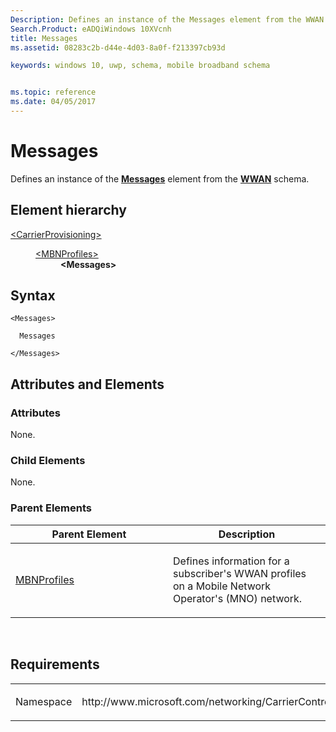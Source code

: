 ```yaml
---
Description: Defines an instance of the Messages element from the WWAN schema.
Search.Product: eADQiWindows 10XVcnh
title: Messages
ms.assetid: 08283c2b-d44e-4d03-8a0f-f213397cb93d

keywords: windows 10, uwp, schema, mobile broadband schema


ms.topic: reference
ms.date: 04/05/2017
---
```


# Messages


Defines an instance of the [**Messages**](https://msdn.microsoft.com/library/windows/apps/hh868462) element from the [**WWAN**](https://msdn.microsoft.com/library/windows/apps/hh868486) schema.

## Element hierarchy

<dl>
<dt><a href="element-carrierprovisioning.md">&lt;CarrierProvisioning&gt;</a></dt>
<dd>
<dl>
<dt><a href="element-mbnprofiles.md">&lt;MBNProfiles&gt;</a></dt>
<dd><b>&lt;Messages&gt;</b></dd>
</dl>
</dd>
</dl>

## Syntax

``` syntax
<Messages>

  Messages

</Messages>
```

## Attributes and Elements


### Attributes

None.

### Child Elements

None.

### Parent Elements

<table>
<colgroup>
<col width="50%" />
<col width="50%" />
</colgroup>
<thead>
<tr class="header">
<th>Parent Element</th>
<th>Description</th>
</tr>
</thead>
<tbody>
<tr class="odd">
<td><a href="element-mbnprofiles.md">MBNProfiles</a> </td>
<td><p>Defines information for a subscriber's WWAN profiles on a Mobile Network Operator's (MNO) network.</p></td>
</tr>
</tbody>
</table>

 

## Requirements

<table>
<colgroup>
<col width="50%" />
<col width="50%" />
</colgroup>
<tbody>
<tr class="odd">
<td><p>Namespace</p></td>
<td><p>http://www.microsoft.com/networking/CarrierControl/v1</p></td>
</tr>
</tbody>
</table>

 

 



